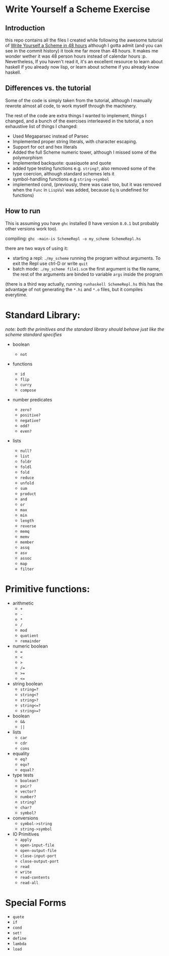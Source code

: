 
# Write Yourself a Scheme Exercise

## Introduction
this repo contains all the files I created while following the awesome tutorial of [Write Yourself a Scheme in 48 hours](https://en.wikibooks.org/wiki/Write_Yourself_a_Scheme_in_48_Hours) although I gotta admit (and you can see in the commit history) it took me far more than 48 hours. It makes me wonder wether it was 48 person hours instead of calendar hours :p. Nevertheless, If you haven't read it, it's an excellent resource to learn about haskell if you already now lisp, or learn about scheme if you already know haskell.

## Differences vs. the tutorial

Some of the code is simply taken from the tutorial, although I manually rewrote almost all code, to work myself through the machinery.

The rest of the code are extra things I wanted to implement, things I changed, and a bunch of the exercises interleaved in the tutorial, a non exhaustive list of things I changed:
- Used Megaparsec instead of Parsec
- Implemented proper string literals, with character escaping.
- Support for oct and hex literals
- Added the full Scheme numeric tower, although I missed some of the polymorphism
- Implemented backquote: quasiquote and quote
- added type testing functions e.g. `string?`, also removed some of the type coercion, although standard schemes lets it
- symbol-handling functions e.g `string->symbol`
- implemented cond, (previously, there was case too, but it was removed when the `Func` in `LispVal` was added, because `Eq` is undefined for functions)


## How to run

This is assuming you have `ghc` installed (I have version `8.0.1` but probably other versions work too).

compiling: `ghc -main-is SchemeRepl -o my_scheme SchemeRepl.hs`

there are two ways of using it:
- starting a repl: `./my_scheme` running the program without arguments. To exit the Repl use ctrl-D or write `quit`
- batch mode: `./my_scheme file1.scm` the first argument is the file name, the rest of the arguments are binded to variable `args` inside the program

(there is a third way actually, running `runhaskell SchemeRepl.hs` this has the advantage of not generating the `*.hi` and `*.o` files, but it compiles everytime.


# Standard Library:

_note: both the primitives and the standard library should behave just like the scheme standard specifies_

- boolean
  - `not`

- functions
  - `id`
  - `flip`
  - `curry`
  - `compose`

- number predicates
  - `zero?`
  - `positive?`
  - `negative?`
  - `odd?`
  - `even?`

- lists
  - `null?`
  - `list`
  - `foldr`
  - `foldl`
  - `fold`
  - `reduce`
  - `unfold`
  - `sum`
  - `product`
  - `and`
  - `or`
  - `max`
  - `min`
  - `length`
  - `reverse`
  - `memq`
  - `memv`
  - `member`
  - `assq`
  - `asv`
  - `assoc`
  - `map`
  - `filter`

# Primitive functions:

- arithmetic
  - `+`
  - `-`
  - `*`
  - `/`
  - `mod`
  - `quotient`
  - `remainder`
- numeric boolean
  - `=`
  - `<`
  - `>`
  - `/=`
  - `>=`
  - `<=`
- string boolean
  - `string=?`
  - `string<?`
  - `string>?`
  - `string<=?`
  - `string>=?`
- boolean
  - `&&`
  - `||`
- lists
  - `car`
  - `cdr`
  - `cons`
- equality
  - `eq?`
  - `eqv?`
  - `equal?`
- type tests
  - `boolean?`
  - `pair?`
  - `vector?`
  - `number?`
  - `string?`
  - `char?`
  - `symbol?`
- conversions
  - `symbol->string`
  - `string->symbol`
- IO Primitives
  - `apply`
  - `open-input-file`
  - `open-output-file`
  - `close-input-port`
  - `close-output-port`
  - `read`
  - `write`
  - `read-contents`
  - `read-all`

# Special Forms

- `quote`
- `if`
- `cond`
- `set!`
- `define`
- `lambda`
- `load`
